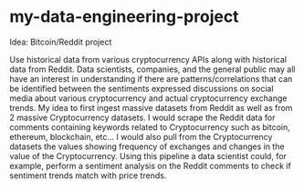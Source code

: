 # my-data-engineering-project

Idea: Bitcoin/Reddit project

Use historical data from various cryptocurrency APIs along with historical data from Reddit. Data scientists, companies, and the general public may all have an interest in understanding if there are patterns/correlations that can be identified between the sentiments expressed discussions on social media about various cryptocurrency and actual cryptocurrency exchange trends. My idea to first ingest massive datasets from Reddit as well as from 2 massive Cryptocurrency datasets. I would scrape the Reddit data for comments containing keywords related to Cryptocurrency such as bitcoin, ethereum, blockchain, etc… I would also pull from the Cryptocurrency datasets the values showing frequency of exchanges and changes in the value of the Cryptocurrency. Using this pipeline a data scientist could, for example, perform a sentiment analysis on the Reddit comments to check if sentiment trends match with price trends.
